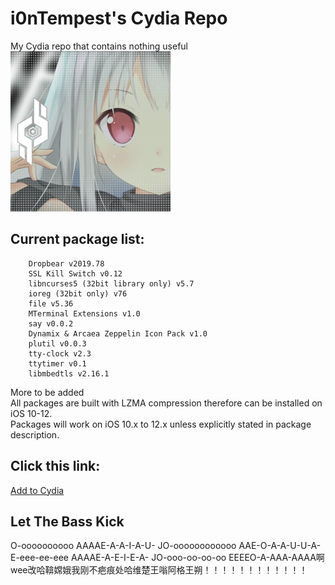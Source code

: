 # i0nTempest's Cydia Repo
My Cydia repo that contains nothing useful<br />
![Repo Icon](./ReadmeIcon.png)
## Current package list:
````
    Dropbear v2019.78
    SSL Kill Switch v0.12
    libncurses5 (32bit library only) v5.7
    ioreg (32bit only) v76
    file v5.36
    MTerminal Extensions v1.0
    say v0.0.2
    Dynamix & Arcaea Zeppelin Icon Pack v1.0
    plutil v0.0.3
    tty-clock v2.3
    ttytimer v0.1
    libmbedtls v2.16.1
````
More to be added<br />
All packages are built with LZMA compression therefore can be installed on iOS 10-12.<br />
Packages will work on iOS 10.x to 12.x unless explicitly stated in package description.
## Click this link:
[Add to Cydia](cydia://url/https://cydia.saurik.com/api/share#?source=https://i0ntempest.github.io/)
## Let The Bass Kick
O-oooooooooo AAAAE-A-A-I-A-U- JO-oooooooooooo AAE-O-A-A-U-U-A- E-eee-ee-eee AAAAE-A-E-I-E-A- JO-ooo-oo-oo-oo EEEEO-A-AAA-AAAA啊wee改哈鞥嫦娥我刚不疤痕处哈维楚王嗡阿格王朔！！！！！！！！！！！！
